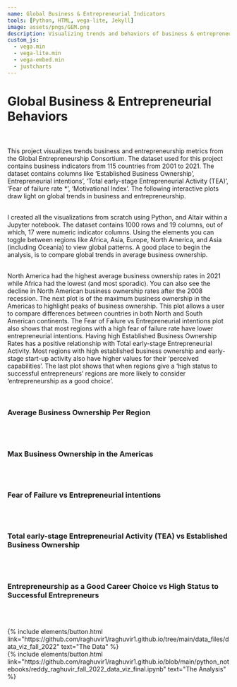 ```yaml
---
name: Global Business & Entrepreneurial Indicators 
tools: [Python, HTML, vega-lite, Jekyll]
image: assets/pngs/GEM.png
description: Visualizing trends and behaviors of business & entrepreneurship indicators.
custom_js:
  - vega.min
  - vega-lite.min
  - vega-embed.min
  - justcharts
---
```

# Global Business & Entrepreneurial Behaviors
&nbsp;  
&nbsp;  
This project visualizes trends business and entrepreneurship metrics from the Global Entrepreneurship Consortium. The dataset used for this project contains business indicators from 115 countries from 2001 to 2021. The dataset contains columns like ‘Established Business Ownership’, Entrepreneurial intentions’, ‘Total early-stage Entrepreneurial Activity (TEA)’, ‘Fear of failure rate *’, ‘Motivational Index’. The following interactive plots draw light on global trends in business and entrepreneurship.  &nbsp;  
&nbsp;  

I created all the visualizations from scratch using Python, and Altair within a Jupyter notebook. The dataset contains 1000 rows and 19 columns, out of which, 17 were numeric indicator columns.  Using the elements you can toggle between regions like Africa, Asia, Europe, North America, and Asia (including Oceania) to view global patterns. A good place to begin the analysis, is to compare global trends in average business ownership.  &nbsp;  
&nbsp;  

North America had the highest average business ownership rates in 2021 while Africa had the lowest (and most sporadic). You can also see the decline in North American business ownership rates after the 2008 recession. The next plot is of the maximum business ownership in the Americas to highlight peaks of business ownership. This plot allows a user to compare differences between countries in both North and South American continents. The Fear of Failure vs Entrepreneurial intentions plot also shows that most regions with a high fear of failure rate have lower entrepreneurial intentions. Having high Established Business Ownership Rates has a positive relationship with Total early-stage Entrepreneurial Activity. Most regions with high established business ownership and early-stage start-up activity also have higher values for their ‘perceived capabilities’. The last plot shows that when regions give a ‘high status to successful entrepreneurs’ regions are more likely to consider ‘entrepreneurship as a good choice’.  &nbsp;  

&nbsp;  

### Average Business Ownership Per Region
&nbsp;
<vegachart schema-url="{{ site.baseurl }}/assets/json/line_plot_mean_bus_own_per_region.json" style="width: 100%"></vegachart>  
&nbsp;
### Max Business Ownership in the Americas
&nbsp;  
<vegachart schema-url="{{ site.baseurl }}/assets/json/max_business_ownership_americas.json" style="width: 100%"></vegachart>
&nbsp;
### Fear of Failure vs Entrepreneurial intentions
&nbsp;  
<vegachart schema-url="{{ site.baseurl }}/assets/json/fof_vs_entre_inten.json" style="width: 100%"></vegachart>
&nbsp;
### Total early-stage Entrepreneurial Activity (TEA) vs Established Business Ownership
&nbsp;  
<vegachart schema-url="{{ site.baseurl }}/assets/json/scatter2.json" style="width: 100%"></vegachart>
&nbsp;
### Entrepreneurship as a Good Career Choice vs High Status to Successful Entrepreneurs
&nbsp;  
<vegachart schema-url="{{ site.baseurl }}/assets/json/scatter_early_stage_vs_estb_business.json" style="width: 100%"></vegachart>
&nbsp;  


<!-- these are written in a combo of html and liquid --> 

<div class="left">
{% include elements/button.html link="https://github.com/raghuvir1/raghuvir1.github.io/tree/main/data_files/data_viz_fall_2022" text="The Data" %}
</div>

<div class="right">
{% include elements/button.html link="https://github.com/raghuvir1/raghuvir1.github.io/blob/main/python_notebooks/reddy_raghuvir_fall_2022_data_viz_final.ipynb" text="The Analysis" %}
</div>

